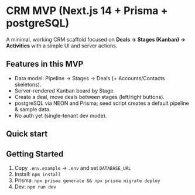 # CRM MVP (Next.js 14 + Prisma + postgreSQL)

A minimal, working CRM scaffold focused on **Deals → Stages (Kanban) → Activities** with a simple UI and server actions.

## Features in this MVP
- Data model: Pipeline → Stages → Deals (+ Accounts/Contacts skeletons).
- Server-rendered Kanban board by Stage.
- Create a deal, move deals between stages (left/right buttons).
- postgreSQL via NEON and Prisma; seed script creates a default pipeline & sample data.
- No auth yet (single-tenant dev mode).

## Quick start

## Getting Started
1) Copy `.env.example` → `.env` and set `DATABASE_URL`
2) Install: `npm install`
3) Prisma: `npx prisma generate && npx prisma migrate deploy`
4) Dev: `npm run dev`
